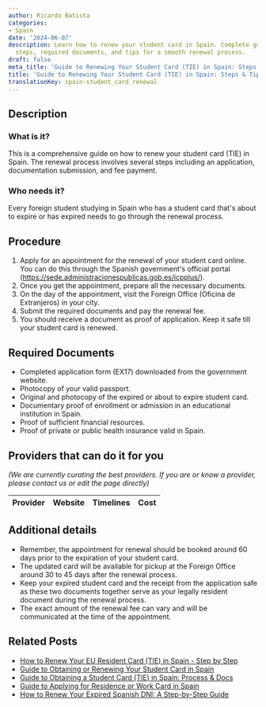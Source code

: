 ```yaml
---
author: Ricardo Batista
categories:
- Spain
date: '2024-06-07'
description: Learn how to renew your student card in Spain. Complete guide covering
  steps, required documents, and tips for a smooth renewal process.
draft: false
meta_title: 'Guide to Renewing Your Student Card (TIE) in Spain: Steps & Tips'
title: 'Guide to Renewing Your Student Card (TIE) in Spain: Steps & Tips'
translationKey: spain-student_card_renewal
---
```


## Description
### What is it?
This is a comprehensive guide on how to renew your student card (TIE) in Spain. The renewal process involves several steps including an application, documentation submission, and fee payment.

### Who needs it?
Every foreign student studying in Spain who has a student card that's about to expire or has expired needs to go through the renewal process.

## Procedure
1. Apply for an appointment for the renewal of your student card online. You can do this through the Spanish government's official portal (https://sede.administracionespublicas.gob.es/icpplus/).
2. Once you get the appointment, prepare all the necessary documents.
3. On the day of the appointment, visit the Foreign Office (Oficina de Extranjeros) in your city.
4. Submit the required documents and pay the renewal fee.
5. You should receive a document as proof of application. Keep it safe till your student card is renewed.

## Required Documents
- Completed application form (EX17) downloaded from the government website.
- Photocopy of your valid passport.
- Original and photocopy of the expired or about to expire student card.
- Documentary proof of enrollment or admission in an educational institution in Spain.
- Proof of sufficient financial resources.
- Proof of private or public health insurance valid in Spain.

## Providers that can do it for you

_(We are currently curating the best providers. If you are or know a provider, please contact us or edit the page directly)_

| Provider        |     Website     |     Timelines    |       Cost      |
| :-------------: | :-------------: |  :-------------: | :-------------: |

## Additional details
- Remember, the appointment for renewal should be booked around 60 days prior to the expiration of your student card. 
- The updated card will be available for pickup at the Foreign Office around 30 to 45 days after the renewal process.
- Keep your expired student card and the receipt from the application safe as these two documents together serve as your legally resident document during the renewal process.
- The exact amount of the renewal fee can vary and will be communicated at the time of the appointment.


## Related Posts

- [How to Renew Your EU Resident Card (TIE) in Spain - Step by Step](https://tramitit.com/guides/spain/eu_resident_card_renewal/)
- [Guide to Obtaining or Renewing Your Student Card in Spain](https://tramitit.com/guides/spain/initial_or_renewal_student_card_for_foreigners/)
- [Guide to Obtaining a Student Card (TIE) in Spain: Process & Docs](https://tramitit.com/guides/spain/student_card_application/)
- [Guide to Applying for Residence or Work Card in Spain](https://tramitit.com/guides/spain/initial_or_renewal_of_residence_or_residence_and_work_card/)
- [How to Renew Your Expired Spanish DNI: A Step-by-Step Guide](https://tramitit.com/guides/spain/id_card_renewal/)